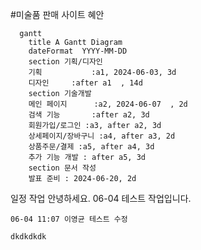 #미술품 판매 사이트 혜안

```mermaid
  gantt
    title A Gantt Diagram
    dateFormat  YYYY-MM-DD
    section 기획/디자인
    기획           :a1, 2024-06-03, 3d
    디자인     :after a1  , 14d
    section 기술개발
    메인 페이지      :a2, 2024-06-07  , 2d
    검색 기능       :after a2, 3d
    회원가입/로그인 :a3, after a2, 3d
    상세페이지/장바구니 :a4, after a3, 2d
    상품주문/결제 :a5, after a4, 3d
    추가 기능 개발 : after a5, 3d
    section 문서 작성
    발표 준비 : 2024-06-20, 2d
```

일정 작업
안녕하세요.
06-04 테스트 작업입니다.

    06-04 11:07 이영균 테스트 수정

    dkdkdkdk
